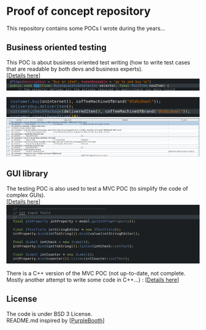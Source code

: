 # Proof of concept repository
This repository contains some POCs I wrote during the years...

## Business oriented testing
This POC is about business oriented test writing (how to write test cases that are readable by both devs and business experts).  
[[Details here](testcase-writer)]
![TC WriterCode1](screenshots/TC_Writer_code1.png)
  
![TC WriterCode2](screenshots/TC_Writer_code2.png)
![TC Writer](screenshots/TC_Writer.png)

## GUI library
The testing POC is also used to test a MVC POC (to simplify the code of complex GUIs).   
[[Details here](skylib-java)]
![Java lib](screenshots/java_lib.png)

There is a C++ version of the MVC POC (not up-to-date, not complete. Mostly another attempt to write some code in C++...) : [[Details here](skylib-c++)]

## License
The code is under BSD 3 License.  
README.md inspired by [[PurpleBooth](https://gist.github.com/PurpleBooth)]

